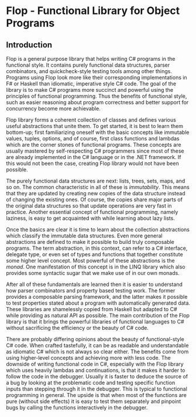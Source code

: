 Flop - Functional Library for Object Programs
=============================================

Introduction
------------

Flop is a general purpose library that helps writing C# programs in the functional style. It contains purely functional data structures, parser combinators, and quickcheck-style testing tools among other things. Programs using Flop look more like their corresponding implementations in F# or Haskell than idiomatic, imperative style C# code. The goal of the library is to make C# programs more succinct and powerful using the principles of functional programming. Thus the benefits of functional style, such as easier reasoning about program correctness and better support for concurrency become more achievable. 

Flop library forms a coherent collection of classes and defines various useful abstractions that unite them. To get started, it is best to learn them bottom-up; first familiarizing oneself with the basic concepts like immutable values, tuples, options, and of course, first class functions and lambdas which are the corner stones of functional programs. These concepts are usually mastered by self-respecting C# programmers since most of these are already implemented in the C# language or in the .NET framework. If this would not been the case, creating Flop library would not have been possible.

The purely functional data structures are next: lists, trees, sets, maps, and so on. The common characteristic in all of these is *immutability*. This means that they are updated by creating new copies of the data structure instead of changing the existing ones. Of course, the copies share major parts of the original data structures so that update operations are very fast in practice. Another essential concept of functional programming, namely laziness, is easy to get acquainted with while learning about lazy lists.

Once the basics are clear it is time to learn about the collection abstractions which classify the immutable data structures. Even more general abstractions are defined to make it possible to build truly composable programs. The term abstraction, in this context, can refer to a C# interface, delegate type, or even set of types and functions that together constitute some higher level concept. Most powerful of these abstractions is the *monad*. One manifestation of this concept is in the LINQ library which also provides some syntactic sugar that we make use of in our own monads.

After all of these fundamentals are learned then it is easier to understand how parser combinators and property based testing work. The former provides a composable parsing framework, and the latter makes it possible to test properties stated about a program with automatically generated data. These libraries are shamelessly copied from Haskell but adapted to C# while providing as natural API as possible. The main contribution of the Flop library is that it brings the powerful libraries of functional languages to C# without sacrificing the efficiency or the beauty of C# code.

There are probably differing opinions about the beauty of functional-style C# code. When crafted tastefully, it can be as readable and understandable as idiomatic C# which is not always so clear either. The benefits come from using higher-level concepts and achieving more with less code. The downside of writing functional code in C#, especially with the Flop library which uses heavily lambdas and continuations, is that it makes it harder to follow the code in the debugger. Usually it is faster to deduce the source of a bug by looking at the problematic code and testing specific function inputs than stepping through it in the debugger. This is typical to functional programming in general. The upside is that when most of the functions are pure (without side effects) it is easy to test them separately and pinpoint bugs by calling the functions interactively in the debugger.



